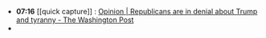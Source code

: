- **07:16** [[quick capture]] : [Opinion | Republicans are in denial about Trump and tyranny - The Washington Post](https://www.washingtonpost.com/opinions/2024/04/12/newsletter-republican-denial-trump-tyrant/ "Opinion | Republicans are in denial about Trump and tyranny - The Washington Post")
-